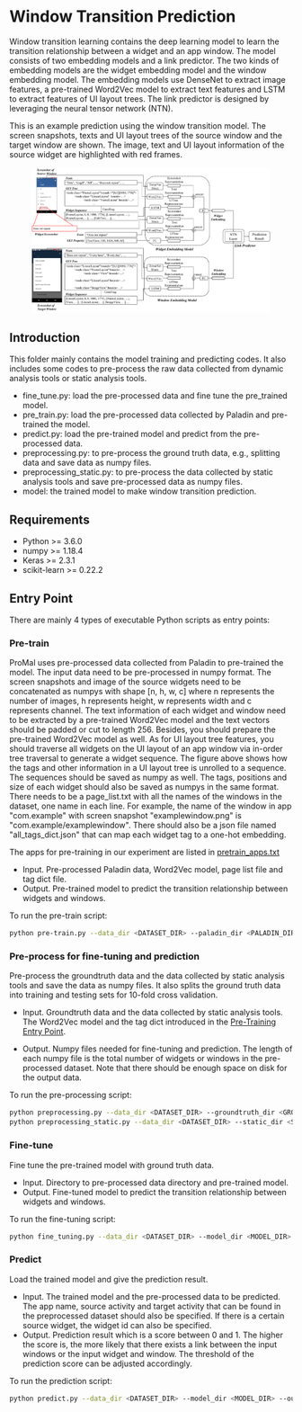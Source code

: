 # Window Transition Prediction

Window transition learning contains the deep learning model to learn the transition relationship between a widget and an app window. The model consists of two embedding models and a link predictor. The two kinds of embedding models are the widget embedding model and the window embedding model. The embedding models use DenseNet to extract image features, a pre-trained Word2Vec model to extract text features and LSTM to extract features of UI layout trees. The link predictor is designed by leveraging the neural tensor network (NTN).

This is an example prediction using the window transition model. The screen snapshots, texts and UI layout trees of the source window and the target window are shown. The image, text and UI layout information of the source widget are highlighted with red frames.

<figure>
    <img src="prediction-example.png" width=800>
</figure>

## Introduction

This folder mainly contains the model training and predicting codes. It also includes some codes to pre-process the raw data collected from dynamic analysis tools or static analysis tools.

+ fine_tune.py: load the pre-processed data and fine tune the pre_trained model.
+ pre_train.py: load the pre-processed data collected by Paladin and pre-trained the model.
+ predict.py: load the pre-trained model and predict from the pre-processed data.
+ preprocessing.py: to pre-process the ground truth data, e.g., splitting data and save data as numpy files.
+ preprocessing_static.py: to pre-process the data collected by static analysis tools and save pre-processed data as numpy files.
+ model: the trained model to make window transition prediction.

## Requirements

+ Python >= 3.6.0
+ numpy >= 1.18.4
+ Keras >= 2.3.1
+ scikit-learn >= 0.22.2

## Entry Point

There are mainly 4 types of executable Python scripts as entry points:

### Pre-train

ProMal uses pre-processed data collected from Paladin to pre-trained the model. The input data need to be pre-processed in numpy format.
The screen snapshots and image of the source widgets need to be concatenated as numpys with shape [n, h, w, c] where n represents the number of images, h represents height, w represents width and c represents channel. 
The text information of each widget and window need to be extracted by a pre-trained Word2Vec model and the text vectors should be padded or cut to length 256. Besides, you should prepare the pre-trained Word2Vec model as well. 
As for UI layout tree features, you should traverse all widgets on the UI layout of an app window via in-order tree traversal to generate a widget sequence. The figure above shows how the tags and other information in a UI layout tree is unrolled to a sequence. The sequences should be saved as numpy as well. The tags, positions and size of each widget should also be saved as numpys in the same format. 
There needs to be a page_list.txt with all the names of the windows in the dataset, one name in each line. For example, the name of the window in app "com.example" with screen snapshot "examplewindow.png" is "com.example/examplewindow". There should also be a json file named "all_tags_dict.json" that can map each widget tag to a one-hot embedding. 

The apps for pre-training in our experiment are listed in [pretrain_apps.txt](https://github.com/ICSE2021Promal/promal/blob/master/WindowTransitionPrediction/pretrain_apps.txt)

+ Input.
Pre-processed Paladin data, Word2Vec model, page list file and tag dict file.
+ Output.
Pre-trained model to predict the transition relationship between widgets and windows.

To run the pre-train script:

```bash
python pre-train.py --data_dir <DATASET_DIR> --paladin_dir <PALADIN_DIR> --output_dir <OUTPUT_DIR>
```

### Pre-process for fine-tuning and prediction

Pre-process the groundtruth data and the data collected by static analysis tools and save the data as numpy files. It also splits the ground truth data into training and testing sets for 10-fold cross validation.

+ Input.
Groundtruth data and the data collected by static analysis tools. The Word2Vec model and the tag dict introduced in the [Pre-Training Entry Point](https://github.com/ICSE2021Promal/promal/tree/master/WindowTransitionPrediction#pre-train).

+ Output.
Numpy files needed for fine-tuning and prediction. The length of each numpy file is the total number of widgets or windows in the pre-processed dataset. Note that there should be enough space on disk for the output data.

To run the pre-processing script:

```bash
python preprocessing.py --data_dir <DATASET_DIR> --groundtruth_dir <GROUNDTRUTH_DIR> --output_dir <OUTPUT_DIR>
python preprocessing_static.py --data_dir <DATASET_DIR> --static_dir <STATIC_DIR> --output_dir <OUTPUT_DIR>
```

### Fine-tune

Fine tune the pre-trained model with ground truth data.

+ Input.
Directory to pre-processed data directory and pre-trained model.
+ Output.
Fine-tuned model to predict the transition relationship between widgets and windows.

To run the fine-tuning script:

```bash
python fine_tuning.py --data_dir <DATASET_DIR> --model_dir <MODEL_DIR> --output_dir <OUTPUT_DIR>
```

### Predict

Load the trained model and give the prediction result.

+ Input.
The trained model and the pre-processed data to be predicted. The app name, source activity and target activity that can be found in the preprocessed dataset should also be specified. If there is a certain source widget, the widget id can also be specified.
+ Output.
Prediction result which is a score between 0 and 1. The higher the score is, the more likely that there exists a link between the input windows or the input widget and window. The threshold of the prediction score can be adjusted accordingly.

To run the prediction script:

```bash
python predict.py --data_dir <DATASET_DIR> --model_dir <MODEL_DIR> --output_dir <OUTPUT_DIR> --app <APP> --widget_name <OUTPUT_DIR> --source_activity <SOURCE_ACTIVITY> --target_actiivty <TARGET_ACTIVITY>
```
